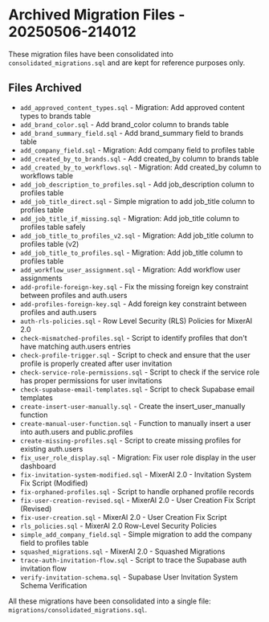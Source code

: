 # Archived Migration Files - 20250506-214012

These migration files have been consolidated into `consolidated_migrations.sql` and are kept for reference purposes only.

## Files Archived

- `add_approved_content_types.sql` -  Migration: Add approved content types to brands table
- `add_brand_color.sql` -  Add brand_color column to brands table
- `add_brand_summary_field.sql` -  Add brand_summary field to brands table
- `add_company_field.sql` -  Migration: Add company field to profiles table
- `add_created_by_to_brands.sql` -  Add created_by column to brands table
- `add_created_by_to_workflows.sql` -  Migration: Add created_by column to workflows table
- `add_job_description_to_profiles.sql` -  Add job_description column to profiles table
- `add_job_title_direct.sql` -  Simple migration to add job_title column to profiles table
- `add_job_title_if_missing.sql` -  Migration: Add job_title column to profiles table safely
- `add_job_title_to_profiles_v2.sql` -  Migration: Add job_title column to profiles table (v2)
- `add_job_title_to_profiles.sql` -  Migration: Add job_title column to profiles table
- `add_workflow_user_assignment.sql` -  Migration: Add workflow user assignments
- `add-profile-foreign-key.sql` -  Fix the missing foreign key constraint between profiles and auth.users
- `add-profiles-foreign-key.sql` -  Add foreign key constraint between profiles and auth.users
- `auth-rls-policies.sql` -  Row Level Security (RLS) Policies for MixerAI 2.0
- `check-mismatched-profiles.sql` -  Script to identify profiles that don't have matching auth.users entries
- `check-profile-trigger.sql` -  Script to check and ensure that the user profile is properly created after user invitation
- `check-service-role-permissions.sql` -  Script to check if the service role has proper permissions for user invitations
- `check-supabase-email-templates.sql` -  Script to check Supabase email templates
- `create-insert-user-manually.sql` -  Create the insert_user_manually function
- `create-manual-user-function.sql` -  Function to manually insert a user into auth.users and public.profiles
- `create-missing-profiles.sql` -  Script to create missing profiles for existing auth.users
- `fix_user_role_display.sql` -  Migration: Fix user role display in the user dashboard
- `fix-invitation-system-modified.sql` -  MixerAI 2.0 - Invitation System Fix Script (Modified)
- `fix-orphaned-profiles.sql` -  Script to handle orphaned profile records
- `fix-user-creation-revised.sql` -  MixerAI 2.0 - User Creation Fix Script (Revised)
- `fix-user-creation.sql` -  MixerAI 2.0 - User Creation Fix Script
- `rls_policies.sql` -  MixerAI 2.0 Row-Level Security Policies
- `simple_add_company_field.sql` -  Simple migration to add the company field to profiles table
- `squashed_migrations.sql` -  MixerAI 2.0 - Squashed Migrations
- `trace-auth-invitation-flow.sql` -  Script to trace the Supabase auth invitation flow
- `verify-invitation-schema.sql` -  Supabase User Invitation System Schema Verification

All these migrations have been consolidated into a single file: `migrations/consolidated_migrations.sql`.
